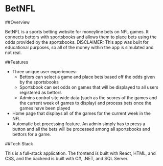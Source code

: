 # BetNFL


##Overview

BetNFL is a sports betting website for moneyline bets on NFL games. It connects bettors with sportsbooks and allows them to place bets using the odds provided by the sportsbooks. DISCLAIMER: This app was built for educational purposes, so all of the money within the app is simulated and not real.

##Features

- Three unique user experiences:
  - Bettors can select a game and place bets based off the odds given by the sportsbooks
  - Sportsbook can set odds on games that will be displayed to all users registered as bettors
  - Admins control site wide data (such as the scores of the games and the current week of games to display) and process bets once the games have been played
- Home page that displays all of the games for the current week in the NFL
- Automatic bet processing feature. An admin simply has to press a button and all the bets will be processed among all sportsbooks and bettors for a game.

##Tech Stack

This is a full-stack application. The frontend is built with React, HTML, and CSS, and the backend is built with C#, .NET, and SQL Server.

